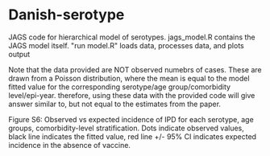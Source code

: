 # Danish-serotype
JAGS code for hierarchical model of serotypes. jags_model.R contains the JAGS model itself. "run model.R" loads data, processes data, and plots output 

Note that the data provided are NOT observed numebrs of cases. These are drawn from a Poisson distribution, where the mean is equal to the model fitted value for the corresponding serotype/age group/comorbidity level/epi-year. therefore, using these data with the provided code will give answer similar to, but not equal to the estimates from the paper.

Figure S6: Observed vs expected incidence of IPD for each serotype, age groups, comorbidity-level stratification. Dots indicate observed values, black line indicates the fitted value, red line +/- 95% CI indicates expected incidence in the absence of vaccine. 

